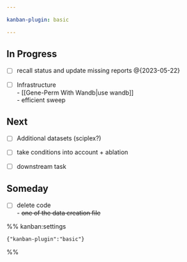 ```yaml
---

kanban-plugin: basic

---
```


## In Progress

- [ ] recall status and update missing reports @{2023-05-22}
- [ ] Infrastructure<br>- [[Gene-Perm With Wandb|use wandb]]<br>- efficient sweep


## Next

- [ ] Additional datasets (sciplex?)
- [ ] take conditions into account + ablation
- [ ] downstream task


## Someday

- [ ] delete code<br>- ~~one of the data creation file~~




%% kanban:settings
```
{"kanban-plugin":"basic"}
```
%%
